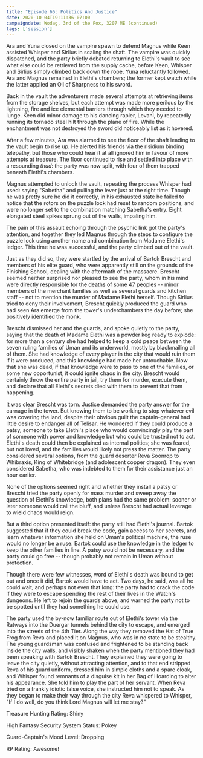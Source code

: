 ```yaml
---
title: "Episode 66: Politics And Justice"
date: 2020-10-04T19:11:36-07:00
campaigndate: Wodag, 3rd of the Fox, 3207 ME (continued)
tags: ['session']
---
```


Ara and Yuna closed on the vampire spawn to defend Magnus while Keen assisted Whisper and Sirlius in scaling the shaft. The vampire was quickly dispatched, and the party briefly debated returning to Elethi's vault to see what else could be retrieved from the supply cache, before Keen, Whisper and Sirlius simply climbed back down the rope. Yuna reluctantly followed. Ara and Magnus remained in Elethi's chambers; the former kept watch while the latter applied an Oil of Sharpness to his sword.

Back in the vault the adventurers made several attempts at retrieving items from the storage shelves, but each attempt was made more perilous by the lightning, fire and ice elemental barriers through which they needed to lunge. Keen did minor damage to his dancing rapier, Levani, by repeatedly running its tornado steel hilt through the plane of fire. While the enchantment was not destroyed the sword did noticeably list as it hovered.

After a few minutes, Ara was alarmed to see the floor of the shaft leading to the vault begin to rise up. He alerted his friends via the risidium binding telepathy, but those who could hear it at all ignored him in favour of more attempts at treasure. The floor continued to rise and settled into place with a resounding *thud*: the party was now split, with four of them trapped beneath Elethi's chambers.

Magnus attempted to unlock the vault, repeating the process Whisper had used: saying "Sabetha" and pulling the lever just at the right time. Though he was pretty sure he did it correctly, in his exhausted state he failed to notice that the rotors on the puzzle lock had reset to random positions, and were no longer set to the combination matching Sabetha's entry. Eight elongated steel spikes sprung out of the walls, impaling him. 

The pain of this assault echoing through the psychic link got the party's attention, and together they led Magnus through the steps to configure the puzzle lock using another name and combination from Madame Elethi's ledger. This time he was successful, and the party climbed out of the vault.

Just as they did so, they were startled by the arrival of Bartok Brescht and members of his elite guard, who were apparently still on the grounds of the Finishing School, dealing with the aftermath of the massacre. Brescht seemed neither surprised nor pleased to see the party, whom in his mind were directly responsible for the deaths of some 47 peoples -- minor members of the merchant families as well as several guards and kitchen staff -- not to mention the murder of Madame Elethi herself. Though Sirlius tried to deny their involvement, Brescht quickly produced the guard who had seen Ara emerge from the tower's underchambers the day before; she positively identified the monk.

Brescht dismissed her and the guards, and spoke quietly to the party, saying that the death of Madame Elethi was a powder keg ready to explode: for more than a century she had helped to keep a cold peace between the seven ruling  families of Uman and its underworld, mostly by blackmailing all of them. She had knowledge of every player in the city that would ruin them if it were produced, and this knowledge had made her untouchable. Now that she was dead, if that knowledge were to pass to one of the families, or some new opportunist, it could ignite chaos in the city. Brescht would certainly throw the entire party in jail, try them for murder, execute them, and declare that all Elethi's secrets died with them to prevent that from happening.

It was clear Brescht was torn. Justice demanded the party answer for the carnage in the tower. But knowing them to be working to stop whatever evil was covering the land, despite their obvious guilt the captain-general had little desire to endanger all of Telisar. He wondered if they could produce a patsy, someone to take Elethi's place who would convincingly play the part of someone with power and knowledge but who could be trusted not to act. Elethi's death could then be explained as internal politics; she was feared, but not loved, and the families would likely not press the  matter. The party considered several options, from the guard deserter Reva Soonrop to Whibraxis, King of Whitebridge (and adolescent copper dragon). They even considered Sabetha, who was indebted to them for their assistance just an hour earlier.

None of the options seemed right and whether they install a patsy or Brescht tried the party openly for mass murder and sweep away the question of Elethi's knowledge, both plans had the same problem: sooner or later someone would call the bluff, and unless Brescht had actual leverage to wield chaos would reign.

But a third option presented itself: the party still had Elethi's journal. Bartok suggested that if they could break the code, gain access to her secrets, and learn whatever information she held on Uman's political machine, the ruse would no longer be a ruse: Bartok could use the knowledge in the ledger to keep the other families in line. A patsy would not be necessary, and the party could go free -- though probably not remain in Uman without protection.

Though there were few witnesses, word of Elethi's death was bound to get out and once it did, Bartok would have to act. Two days, he said, was all he could wait, and perhaps not even that long: the party had to crack the code if they were to escape spending the rest of their lives in the Watch's  dungeons. He left to rejoin the guards above, and warned the party not to be spotted until they had something he could use.

The party used the by-now familiar route out of Elethi's tower via the Ratways into the Duergar tunnels behind the city to escape, and emerged into the streets of the 4th Tier. Along the way they removed the Hat of True Frog from Reva and placed it on Magnus, who was in no state to be stealthy. The young guardsman was confused and frightened to be standing back inside the city walls, and visibly shaken when the party mentioned they had been speaking with Bartok Brescht. They explained they were going to leave the city quietly, without attracting attention, and to that end stripped Reva of his guard uniform, dressed him in simple cloths and a spare cloak, and Whisper found remnants of a disguise kit in her Bag of Hoarding to alter his appearance. She told him to play the part of her servant. When Reva tried on a frankly idiotic false voice, she instructed him not to speak. As they began to make their way through the city Reva whispered to Whisper, "If I do well, do you think Lord Magnus will let me stay?"


Treasure Hunting Rating: Shiny

High Fantasy Security System Status: Pokey

Guard-Captain's Mood Level: Dropping

RP Rating: Awesome!
